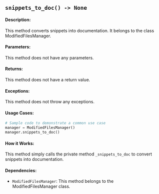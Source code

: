 ## `snippets_to_doc() -> None`

#### Description:
This method converts snippets into documentation. It belongs to the class ModifiedFilesManager.

#### Parameters:
This method does not have any parameters.

#### Returns:
This method does not have a return value.

#### Exceptions:
This method does not throw any exceptions.

#### Usage Cases:

```python
# Sample code to demonstrate a common use case
manager = ModifiedFilesManager()
manager.snippets_to_doc()

```

#### How it Works:
This method simply calls the private method `_snippets_to_doc` to convert snippets into documentation.

#### Dependencies:
- `ModifiedFilesManager`: This method belongs to the ModifiedFilesManager class.